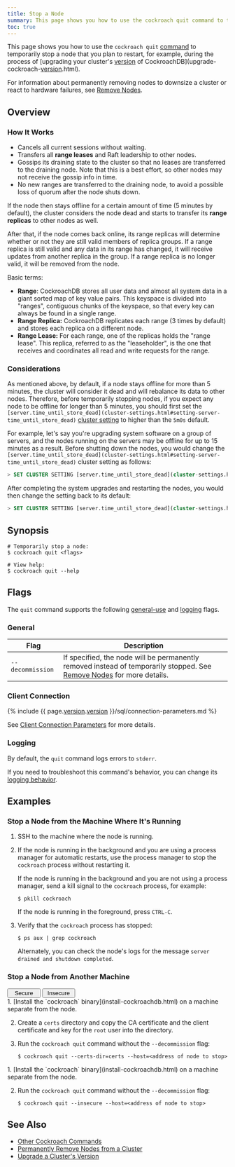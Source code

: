 ```yaml
---
title: Stop a Node
summary: This page shows you how to use the cockroach quit command to temporarily stop a node that you plan to restart.
toc: true
---
```


This page shows you how to use the `cockroach quit` [command](cockroach-commands.html) to temporarily stop a node that you plan to restart, for example, during the process of [upgrading your cluster's [version](cluster-settings.html#setting-version) of CockroachDB](upgrade-cockroach-[version](cluster-settings.html#setting-version).html).

For information about permanently removing nodes to downsize a cluster or react to hardware failures, see [Remove Nodes](remove-nodes.html).


## Overview

### How It Works

- Cancels all current sessions without waiting.
- Transfers all **range leases** and Raft leadership to other nodes.
- Gossips its draining state to the cluster so that no leases are transferred to the draining node. Note that this is a best effort, so other nodes may not receive the gossip info in time.
- No new ranges are transferred to the draining node, to avoid a possible loss of quorum after the node shuts down.

If the node then stays offline for a certain amount of time (5 minutes by default), the cluster considers the node dead and starts to transfer its **range replicas** to other nodes as well.

After that, if the node comes back online, its range replicas will determine whether or not they are still valid members of replica groups. If a range replica is still valid and any data in its range has changed, it will receive updates from another replica in the group. If a range replica is no longer valid, it will be removed from the node.

Basic terms:

- **Range**: CockroachDB stores all user data and almost all system data in a giant sorted map of key value pairs. This keyspace is divided into "ranges", contiguous chunks of the keyspace, so that every key can always be found in a single range.
- **Range Replica:** CockroachDB replicates each range (3 times by default) and stores each replica on a different node.
- **Range Lease:** For each range, one of the replicas holds the "range lease". This replica, referred to as the "leaseholder", is the one that receives and coordinates all read and write requests for the range.

### Considerations

As mentioned above, by default, if a node stays offline for more than 5 minutes, the cluster will consider it dead and will rebalance its data to other nodes. Therefore, before temporarily stopping nodes, if you expect any node to be offline for longer than 5 minutes, you should first set the `[server.time_until_store_dead](cluster-settings.html#setting-server-time_until_store_dead)` [cluster setting](cluster-settings.html) to higher than the `5m0s` default.

For example, let's say you're upgrading system software on a group of servers, and the nodes running on the servers may be offline for up to 15 minutes as a result. Before shutting down the nodes, you would change the `[server.time_until_store_dead](cluster-settings.html#setting-server-time_until_store_dead)` cluster setting as follows:

~~~ sql
> SET CLUSTER SETTING [server.time_until_store_dead](cluster-settings.html#setting-server-time_until_store_dead) = '15m0s';
~~~

After completing the system upgrades and restarting the nodes, you would then change the setting back to its default:

~~~ sql
> SET CLUSTER SETTING [server.time_until_store_dead](cluster-settings.html#setting-server-time_until_store_dead) = '5m0s';
~~~

## Synopsis

~~~ shell
# Temporarily stop a node:
$ cockroach quit <flags>

# View help:
$ cockroach quit --help
~~~

## Flags

The `quit` command supports the following [general-use](#general) and [logging](#logging) flags.

### General

Flag | Description
-----|------------
`--decommission` | If specified, the node will be permanently removed instead of temporarily stopped. See [Remove Nodes](remove-nodes.html) for more details.

### Client Connection

{% include {{ page.[version](cluster-settings.html#setting-version).[version](cluster-settings.html#setting-version) }}/sql/connection-parameters.md %}

See [Client Connection Parameters](connection-parameters.html) for more details.

### Logging

By default, the `quit` command logs errors to `stderr`.

If you need to troubleshoot this command's behavior, you can change its [logging behavior](debug-and-error-logs.html).

## Examples

### Stop a Node from the Machine Where It's Running

1. SSH to the machine where the node is running.

2. If the node is running in the background and you are using a process manager for automatic restarts, use the process manager to stop the `cockroach` process without restarting it.

    If the node is running in the background and you are not using a process manager, send a kill signal to the `cockroach` process, for example:

    ~~~ shell
    $ pkill cockroach
    ~~~

    If the node is running in the foreground, press `CTRL-C`.

3. Verify that the `cockroach` process has stopped:

    ~~~ shell
    $ ps aux | grep cockroach
    ~~~

    Alternately, you can check the node's logs for the message `server drained and shutdown completed`.

### Stop a Node from Another Machine

<div class="filters clearfix">
  <button style="width: 15%" class="filter-button" data-scope="secure">Secure</button>
  <button style="width: 15%" class="filter-button" data-scope="insecure">Insecure</button>
</div>

<div class="filter-content" markdown="1" data-scope="secure">
1. [Install the `cockroach` binary](install-cockroachdb.html) on a machine separate from the node.

2. Create a `certs` directory and copy the CA certificate and the client certificate and key for the `root` user into the directory.

3. Run the `cockroach quit` command without the `--decommission` flag:

    ~~~ shell
    $ cockroach quit --certs-dir=certs --host=<address of node to stop>
    ~~~
</div>

<div class="filter-content" markdown="1" data-scope="insecure">
1. [Install the `cockroach` binary](install-cockroachdb.html) on a machine separate from the node.

2. Run the `cockroach quit` command without the `--decommission` flag:

    ~~~ shell
    $ cockroach quit --insecure --host=<address of node to stop>
    ~~~
</div>

## See Also

- [Other Cockroach Commands](cockroach-commands.html)
- [Permanently Remove Nodes from a Cluster](remove-nodes.html)
- [Upgrade a Cluster's Version](upgrade-cockroach-[version](cluster-settings.html#setting-version).html)
